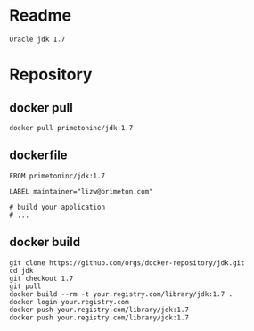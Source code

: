 # Readme

    Oracle jdk 1.7

# Repository

## docker pull

    docker pull primetoninc/jdk:1.7

## dockerfile

    FROM primetoninc/jdk:1.7

    LABEL maintainer="lizw@primeton.com"

    # build your application
    # ...


## docker build
  
    git clone https://github.com/orgs/docker-repository/jdk.git
    cd jdk
    git checkout 1.7
    git pull
    docker build --rm -t your.registry.com/library/jdk:1.7 .
    docker login your.registry.com
    docker push your.registry.com/library/jdk:1.7
    docker push your.registry.com/library/jdk:1.7
